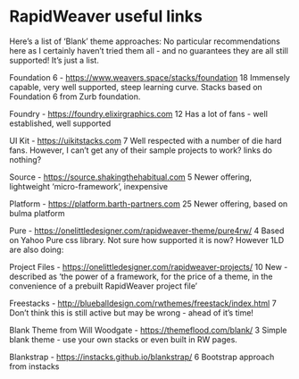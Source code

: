 # RapidWeaver useful links
Here’s a list of ‘Blank’ theme approaches: No particular recommendations here as I certainly haven’t tried them all - and no guarantees they are all still supported! It’s just a list.

Foundation 6 - https://www.weavers.space/stacks/foundation 18
Immensely capable, very well supported, steep learning curve. Stacks based on Foundation 6 from Zurb foundation.

Foundry - https://foundry.elixirgraphics.com 12
Has a lot of fans - well established, well supported

UI Kit - https://uikitstacks.com 7
Well respected with a number of die hard fans. However, I can’t get any of their sample projects to work? links do nothing?

Source - https://source.shakingthehabitual.com 5
Newer offering, lightweight ‘micro-framework’, inexpensive

Platform - https://platform.barth-partners.com 25
Newer offering, based on bulma platform

Pure - https://onelittledesigner.com/rapidweaver-theme/pure4rw/ 4
Based on Yahoo Pure css library. Not sure how supported it is now? However 1LD are also doing:

Project Files - https://onelittledesigner.com/rapidweaver-projects/ 10
New - described as ‘the power of a framework, for the price of a theme, in the convenience of a prebuilt RapidWeaver project file’

Freestacks - http://blueballdesign.com/rwthemes/freestack/index.html 7
Don’t think this is still active but may be wrong - ahead of it’s time!

Blank Theme from Will Woodgate - https://themeflood.com/blank/ 3
Simple blank theme - use your own stacks or even built in RW pages.

Blankstrap - https://instacks.github.io/blankstrap/ 6
Bootstrap approach from instacks
